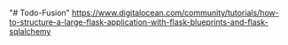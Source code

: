 "# Todo-Fusion"
https://www.digitalocean.com/community/tutorials/how-to-structure-a-large-flask-application-with-flask-blueprints-and-flask-sqlalchemy
